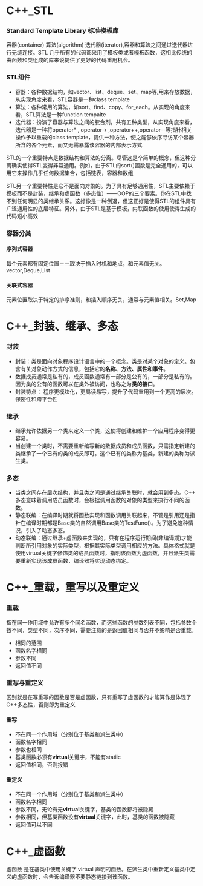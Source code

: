 # C++_STL 

### Standard Template Library 标准模板库

容器(container) 算法(algorithm) 迭代器(iterator),容器和算法之间通过迭代器进行无缝连接。STL 几乎所有的代码都采用了模板类或者模板函数，这相比传统的由函数和类组成的库来说提供了更好的代码重用机会。



### STL组件

- 容器：各种数据结构，如vector、list、deque、set、map等,用来存放数据，从实现角度来看，STL容器是一种class template
- 算法：各种常用的算法，如sort、find、copy、for_each。从实现的角度来看，STL算法是一种function tempalte
- 迭代器：扮演了容器与算法之间的胶合剂，共有五种类型，从实现角度来看，迭代器是一种将operator* , operator-> ,operator++,operator--等指针相关操作予以重载的class template，提供一种方法，使之能够依序寻访某个容器所含的各个元素，而又无需暴露该容器的内部表示方式

STL的一个重要特点是数据结构和算法的分离。尽管这是个简单的概念，但这种分离确实使得STL变得非常通用。例如，由于STL的sort()函数是完全通用的，可以用它来操作几乎任何数据集合，包括链表，容器和数组



STL另一个重要特性是它不是面向对象的。为了具有足够通用性，STL主要依赖于模板而不是封装，继承和虚函数（多态性）——OOP的三个要素。你在STL中找不到任何明显的类继承关系。这好像是一种倒退，但这正好是使得STL的组件具有广泛通用性的底层特征。另外，由于STL是基于模板，内联函数的使用使得生成的代码短小高效



### 容器分类

#### 序列式容器

每个元素都有固定位置－－取决于插入时机和地点，和元素值无关。vector,Deque,List

#### 关联式容器

元素位置取决于特定的排序准则，和插入顺序无关，通常与元素值相关。Set,Map



# C++_封装、继承、多态

### 封装

- 封装：类是面向对象程序设计语言中的一个概念。类是对某个对象的定义。包含有关对象动作方式的信息，包括它的**名称、方法、属性和事件**。
- 数据成员通常是私有的，成员函数通常有一部分是公有的，一部分是私有的。因为类的公有的函数可以在类外被访问，也称之为**类的接口**。
- 封装特点： 程序更模块化，更易读易写，提升了代码重用到一个更高的层次。保密性和跨平台性

### 继承

- 继承允许依据另一个类来定义一个类，这使得创建和维护一个应用程序变得更容易。
- 当创建一个类时，不需要重新编写新的数据成员和成员函数，只需指定新建的类继承了一个已有的类的成员即可。这个已有的类称为基类，新建的类称为派生类。

### 多态

- 当类之间存在层次结构，并且类之间是通过继承关联时，就会用到多态。C++ 多态意味着调用成员函数时，会根据调用函数的对象的类型来执行不同的函数。
- 静态联编：在编译时期就将函数实现和函数调用关联起来，不管是引用还是指针在编译时期都是Base类的自然调用Base类的TestFunc()。为了避免这种情况，引入了动态多态。 
- 动态联编：通过继承+虚函数来实现的，只有在程序运行期间(非编译期)才能判断所引用对象的实际类型，根据其实际类型调用相应的方法。具体格式就是使用virtual关键字修饰类的成员函数时，指明该函数为虚函数，并且派生类需要重新实现该成员函数，编译器将实现动态绑定。



# C++_重载，重写以及重定义

### 重载

指在同一作用域中允许有多个同名函数，而这些函数的参数列表不同，包括参数个数不同，类型不同，次序不同，需要注意的是返回值相同与否并不影响是否重载。

- 相同的范围
- 函数名字相同
- 参数不同
- 返回值不同

### 重写与重定义

区别就是在写重写的函数是否是虚函数，只有重写了虚函数的才能算作是体现了C++多态性，否则即为重定义

#### 重写

- 不在同一个作用域（分别位于基类和派生类中）
- 函数名字相同
- 参数也相同
- 基类函数必须有**virtual**关键字，不能有statiic
- 返回值相同，否则报错

#### 重定义

- 不在同一个作用域（分别位于基类和派生类中）
- 函数名字相同
- 参数不同，无论有无**virtual**关键字，基类的函数都将被隐藏
- 参数相同，但基类函数没有**virtual**关键字，此时，基类的函数被隐藏
- 返回值可以不同



# C++_虚函数

虚函数 是在基类中使用关键字 virtual 声明的函数。在派生类中重新定义基类中定义的虚函数时，会告诉编译器不要静态链接到该函数。





